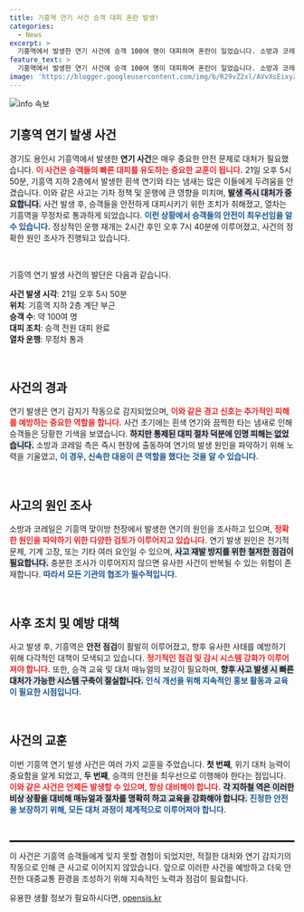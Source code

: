 ```yaml
---
title: 기흥역 연기 사건 승객 대피 혼란 발생!
categories:
  - News
excerpt: >
  기흥역에서 발생한 연기 사건에 승객 100여 명이 대피하며 혼란이 일었습니다. 소방과 코레일이 원인 조사에 나선 가운데, 열차는 무정차 통과했습니다. 안전을 위한 승객들의 대처가 빛났던 순간!
feature_text: >
  기흥역에서 발생한 연기 사건에 승객 100여 명이 대피하며 혼란이 일었습니다. 소방과 코레일이 원인 조사에 나선 가운데, 열차는 무정차 통과했습니다. 안전을 위한 승객들의 대처가 빛났던 순간!
image: 'https://blogger.googleusercontent.com/img/b/R29vZ2xl/AVvXsEixyZcFfHzMRdzZMjFBmAUKJYCLCGyLL1o632UiGVXcaFdKo_bkvkuCioo0uUKlGfBVcT3P84aROyZIXSBEx3Aw5nCQ3pTgDom1WDC4m8eifvWiAmWEEVb4x6G_l8C0QH225ldMjyaFvpxGEBGNO37VmDTDMHGhJPq73UglMfDca1-0aw/s1600/blogspot.png'
---
```


<p><img src="https://blogger.googleusercontent.com/img/b/R29vZ2xl/AVvXsEixyZcFfHzMRdzZMjFBmAUKJYCLCGyLL1o632UiGVXcaFdKo_bkvkuCioo0uUKlGfBVcT3P84aROyZIXSBEx3Aw5nCQ3pTgDom1WDC4m8eifvWiAmWEEVb4x6G_l8C0QH225ldMjyaFvpxGEBGNO37VmDTDMHGhJPq73UglMfDca1-0aw/s1600/blogspot.png" alt="info 속보" /></p>

<h2 data-ke-size="size26">기흥역 연기 발생 사건</h2>

<p data-ke-size="size16">경기도 용인시 기흥역에서 발생한 <b>연기 사건</b>은 매우 중요한 안전 문제로 대처가 필요했습니다. <b><span style="color: #ee2323;">이 사건은 승객들의 빠른 대피를 유도하는 중요한 교훈이 됩니다.</span></b> 21일 오후 5시 50분, 기흥역 지하 2층에서 발생한 흰색 연기와 타는 냄새는 많은 이들에게 두려움을 안겼습니다. 이와 같은 사고는 기차 정책 및 운행에 큰 영향을 미치며, <b><span style="background-color: #21538527;">발생 즉시 대처가 중요합니다.</span></b> 사건 발생 후, 승객들을 안전하게 대피시키기 위한 조치가 취해졌고, 열차는 기흥역을 무정차로 통과하게 되었습니다. <b><span style="color: #1a5490;">이런 상황에서 승객들의 안전이 최우선임을 알 수 있습니다.</span></b> 정상적인 운행 재개는 2시간 후인 오후 7시 40분에 이루어졌고, 사건의 정확한 원인 조사가 진행되고 있습니다. </p>

<p data-ke-size="size16">&nbsp;</p>

<p>기흥역 연기 발생 사건의 발단은 다음과 같습니다. </p>

<p><b>사건 발생 시각</b>: 21일 오후 5시 50분<br />
<b>위치</b>: 기흥역 지하 2층 계단 부근<br />
<b>승객 수</b>: 약 100여 명<br />
<b>대피 조치</b>: 승객 전원 대피 완료<br />
<b>열차 운행</b>: 무정차 통과  </p>

<p data-ke-size="size16">&nbsp;</p>

<h2 data-ke-size="size26">사건의 경과</h2>

<p data-ke-size="size16">연기 발생은 연기 감지기 작동으로 감지되었으며, <b><span style="color: #ee2323;">이와 같은 경고 신호는 추가적인 피해를 예방하는 중요한 역할을 합니다.</span></b> 사건 초기에는 흰색 연기와 끔찍한 타는 냄새로 인해 승객들은 당황한 기색을 보였습니다. <b><span style="background-color: #21538527;">하지만 통제된 대피 절차 덕분에 인명 피해는 없었습니다.</span></b> 소방과 코레일 측은 즉시 현장에 출동하여 연기의 발생 원인을 파악하기 위해 노력을 기울였고, <b><span style="color: #1a5490;">이 경우, 신속한 대응이 큰 역할을 했다는 것을 알 수 있습니다.</span></b></p>

<p data-ke-size="size16">&nbsp;</p>

<h2 data-ke-size="size26">사고의 원인 조사</h2>

<p data-ke-size="size16">소방과 코레일은 기흥역 맞이방 천장에서 발생한 연기의 원인을 조사하고 있으며, <b><span style="color: #ee2323;">정확한 원인을 파악하기 위한 다양한 검토가 이루어지고 있습니다.</span></b> 연기 발생 원인은 전기적 문제, 기계 고장, 또는 기타 여러 요인일 수 있으며, <b><span style="background-color: #21538527;">사고 재발 방지를 위한 철저한 점검이 필요합니다.</span></b> 충분한 조사가 이루어지지 않으면 유사한 사건이 반복될 수 있는 위험이 존재합니다. <b><span style="color: #1a5490;">따라서 모든 기관의 협조가 필수적입니다.</span></b></p>

<p data-ke-size="size16">&nbsp;</p>

<h2 data-ke-size="size26">사후 조치 및 예방 대책</h2>

<p data-ke-size="size16">사고 발생 후, 기흥역은 <b>안전 점검</b>이 활발히 이루어졌고, 향후 유사한 사태를 예방하기 위해 다각적인 대책이 모색되고 있습니다. <b><span style="color: #ee2323;">정기적인 점검 및 감시 시스템 강화가 이루어져야 합니다.</span></b> 또한, 승객 교육 및 대처 매뉴얼의 보강이 필요하며, <b><span style="background-color: #21538527;">향후 사고 발생 시 빠른 대처가 가능한 시스템 구축이 절실합니다.</span></b> <b><span style="color: #1a5490;">인식 개선을 위해 지속적인 홍보 활동과 교육이 필요한 시점입니다.</span></b></p>

<p data-ke-size="size16">&nbsp;</p>

<h2 data-ke-size="size26">사건의 교훈</h2>

<p data-ke-size="size16">이번 기흥역 연기 발생 사건은 여러 가지 교훈을 주었습니다. <b>첫 번째</b>, 위기 대처 능력이 중요함을 알게 되었고, <b>두 번째</b>, 승객의 안전을 최우선으로 이행해야 한다는 점입니다. <b><span style="color: #ee2323;">이와 같은 사건은 언제든 발생할 수 있으며, 항상 대비해야 합니다.</span></b> <b><span style="background-color: #21538527;">각 지하철 역은 이러한 비상 상황을 대비해 매뉴얼과 절차를 명확히 하고 교육을 강화해야 합니다.</span></b> <b><span style="color: #1a5490;">진정한 안전을 보장하기 위해, 모든 대처 과정이 체계적으로 이루어져야 합니다.</span></b></p>

<p data-ke-size="size16">&nbsp;</p>

<hr style="height: 3px; background-color: #000; border: none;" />

<p data-ke-size="size16">이 사건은 기흥역 승객들에게 잊지 못할 경험이 되었지만, 적절한 대처와 연기 감지기의 작동으로 인해 큰 사고로 이어지지 않았습니다. 앞으로 이러한 사건을 예방하고 더욱 안전한 대중교통 환경을 조성하기 위해 지속적인 노력과 점검이 필요합니다.</p>
유용한 생활 정보가 필요하시다면, <a href="https://opensis.kr" rel="dofollow">opensis.kr</a>


